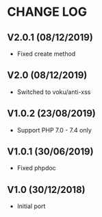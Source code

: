CHANGE LOG
==========


## V2.0.1 (08/12/2019)

* Fixed create method


## V2.0 (08/12/2019)

* Switched to voku/anti-xss


## V1.0.2 (23/08/2019)

* Support PHP 7.0 - 7.4 only


## V1.0.1 (30/06/2019)

* Fixed phpdoc


## V1.0 (30/12/2018)

* Initial port
